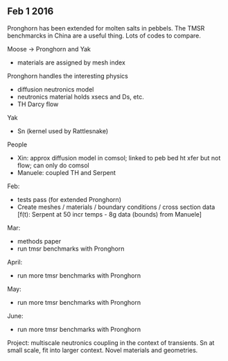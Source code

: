 Feb 1 2016
-----------

Pronghorn has been extended for molten salts in pebbels. The TMSR benchmarcks in China are a useful thing. Lots of codes to compare.

Moose -> Pronghorn and Yak
- materials are assigned by mesh index

Pronghorn handles the interesting physics 
- diffusion neutronics model
- neutronics material holds xsecs and Ds, etc.
- TH Darcy flow

Yak
- Sn (kernel used by Rattlesnake)

People
- Xin: approx diffusion model in comsol; linked to peb bed ht xfer but not flow; can only do comsol
- Manuele: coupled TH and Serpent

Feb:
- tests pass (for extended Pronghorn)
- Create meshes / materials / boundary conditions / cross section data [f(t): Serpent at 50 incr temps - 8g data (bounds) from Manuele]

Mar:
- methods paper
- run tmsr benchmarks with Pronghorn

April:
- run more tmsr benchmarks with Pronghorn


May:
- run more tmsr benchmarks with Pronghorn


June:
- run more tmsr benchmarks with Pronghorn


Project: multiscale neutronics coupling in the context of transients. Sn at small scale, fit into larger context. Novel materials and geometries. 

